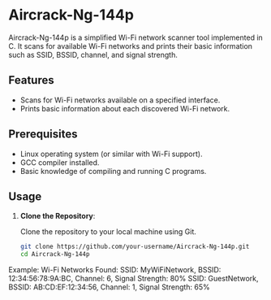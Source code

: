 # Aircrack-Ng-144p

Aircrack-Ng-144p is a simplified Wi-Fi network scanner tool implemented in C. It scans for available Wi-Fi networks and prints their basic information such as SSID, BSSID, channel, and signal strength.

## Features

- Scans for Wi-Fi networks available on a specified interface.
- Prints basic information about each discovered Wi-Fi network.

## Prerequisites

- Linux operating system (or similar with Wi-Fi support).
- GCC compiler installed.
- Basic knowledge of compiling and running C programs.

## Usage

1. **Clone the Repository**:

   Clone the repository to your local machine using Git.

   ```bash
   git clone https://github.com/your-username/Aircrack-Ng-144p.git
   cd Aircrack-Ng-144p

Example:
Wi-Fi Networks Found:
SSID: MyWiFiNetwork, BSSID: 12:34:56:78:9A:BC, Channel: 6, Signal Strength: 80%
SSID: GuestNetwork, BSSID: AB:CD:EF:12:34:56, Channel: 1, Signal Strength: 65%
